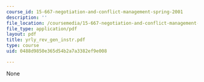 ```yaml
---
course_id: 15-667-negotiation-and-conflict-management-spring-2001
description: ''
file_location: /coursemedia/15-667-negotiation-and-conflict-management-spring-2001/0488d9850e365d54b2a7a3382ef9e008_yrly_rev_gen_instr.pdf
file_type: application/pdf
layout: pdf
title: yrly_rev_gen_instr.pdf
type: course
uid: 0488d9850e365d54b2a7a3382ef9e008

---
```

None